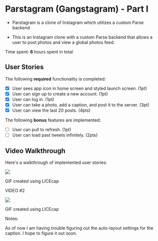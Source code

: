 # Parstagram (Gangstagram) - Part I

* Parstagram is a clone of Instagram which utilizes a custom Parse backend

* This is an Instagram clone with a custom Parse backend that allows a user to post photos and view a global photos feed.

Time spent: **6** hours spent in total

## User Stories

The following **required** functionality is completed:

- [x] User sees app icon in home screen and styled launch screen. (1pt)
- [x] User can sign up to create a new account. (1pt)
- [x] User can log in. (1pt)
- [x] User can take a photo, add a caption, and post it to the server. (3pt)
- [x] User can view the last 20 posts. (4pts)

The following **bonus** features are implemented:

- [ ] User can pull to refresh. (1pt)
- [ ] User can load past tweets infinitely. (2pts)

## Video Walkthrough

Here's a walkthrough of implemented user stories:

<img src='https://imgur.com/IMjd3XB.gif'/>

GIF created using LICEcap

VIDEO #2

<img src='https://imgur.com/V3qPUVW.gif'/>

GIF created using LICEcap

Notes:

As of now I am having trouble figuring out the auto-layout settings for the caption. I hope to figure it out soon. 

